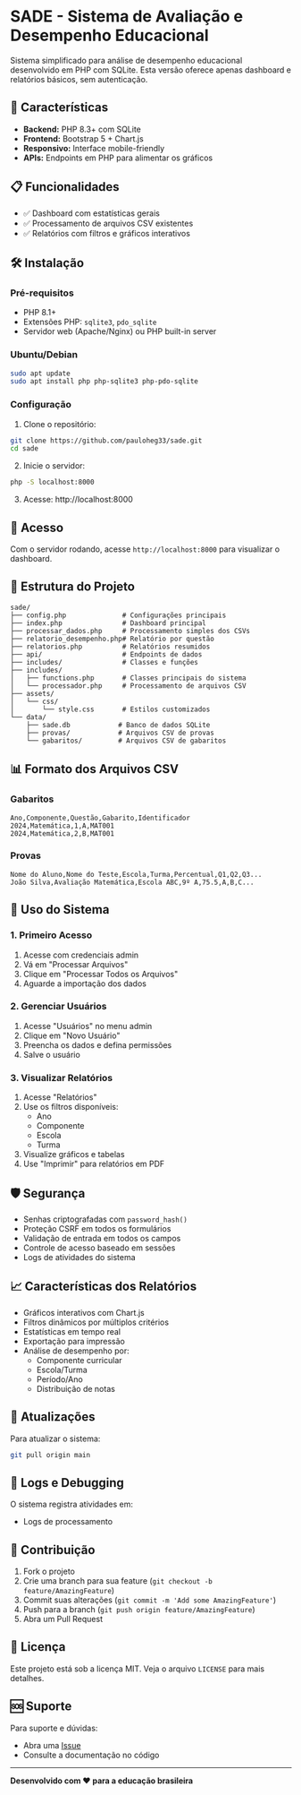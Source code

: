 # SADE - Sistema de Avaliação e Desempenho Educacional

Sistema simplificado para análise de desempenho educacional desenvolvido em PHP com SQLite. Esta versão oferece apenas dashboard e relatórios básicos, sem autenticação.

## 🚀 Características

- **Backend:** PHP 8.3+ com SQLite
- **Frontend:** Bootstrap 5 + Chart.js  
- **Responsivo:** Interface mobile-friendly
- **APIs:** Endpoints em PHP para alimentar os gráficos

## 📋 Funcionalidades
- ✅ Dashboard com estatísticas gerais
- ✅ Processamento de arquivos CSV existentes
- ✅ Relatórios com filtros e gráficos interativos

## 🛠️ Instalação

### Pré-requisitos
- PHP 8.1+
- Extensões PHP: `sqlite3`, `pdo_sqlite`
- Servidor web (Apache/Nginx) ou PHP built-in server

### Ubuntu/Debian
```bash
sudo apt update
sudo apt install php php-sqlite3 php-pdo-sqlite
```

### Configuração
1. Clone o repositório:
```bash
git clone https://github.com/pauloheg33/sade.git
cd sade
```

2. Inicie o servidor:
```bash
php -S localhost:8000
```

3. Acesse: http://localhost:8000

## 🔐 Acesso

Com o servidor rodando, acesse `http://localhost:8000` para visualizar o dashboard.

## 📁 Estrutura do Projeto

```
sade/
├── config.php              # Configurações principais
├── index.php               # Dashboard principal
├── processar_dados.php     # Processamento simples dos CSVs
├── relatorio_desempenho.php# Relatório por questão
├── relatorios.php          # Relatórios resumidos
├── api/                    # Endpoints de dados
├── includes/               # Classes e funções
├── includes/
│   ├── functions.php       # Classes principais do sistema
│   └── processador.php     # Processamento de arquivos CSV
├── assets/
│   └── css/
│       └── style.css       # Estilos customizados
└── data/
    ├── sade.db            # Banco de dados SQLite
    ├── provas/            # Arquivos CSV de provas
    └── gabaritos/         # Arquivos CSV de gabaritos
```

## 📊 Formato dos Arquivos CSV

### Gabaritos
```csv
Ano,Componente,Questão,Gabarito,Identificador
2024,Matemática,1,A,MAT001
2024,Matemática,2,B,MAT001
```

### Provas
```csv
Nome do Aluno,Nome do Teste,Escola,Turma,Percentual,Q1,Q2,Q3...
João Silva,Avaliação Matemática,Escola ABC,9º A,75.5,A,B,C...
```

## 🔧 Uso do Sistema

### 1. Primeiro Acesso
1. Acesse com credenciais admin
2. Vá em "Processar Arquivos"
3. Clique em "Processar Todos os Arquivos"
4. Aguarde a importação dos dados

### 2. Gerenciar Usuários
1. Acesse "Usuários" no menu admin
2. Clique em "Novo Usuário"
3. Preencha os dados e defina permissões
4. Salve o usuário

### 3. Visualizar Relatórios
1. Acesse "Relatórios"
2. Use os filtros disponíveis:
   - Ano
   - Componente
   - Escola
   - Turma
3. Visualize gráficos e tabelas
4. Use "Imprimir" para relatórios em PDF

## 🛡️ Segurança

- Senhas criptografadas com `password_hash()`
- Proteção CSRF em todos os formulários
- Validação de entrada em todos os campos
- Controle de acesso baseado em sessões
- Logs de atividades do sistema

## 📈 Características dos Relatórios

- Gráficos interativos com Chart.js
- Filtros dinâmicos por múltiplos critérios
- Estatísticas em tempo real
- Exportação para impressão
- Análise de desempenho por:
  - Componente curricular
  - Escola/Turma
  - Período/Ano
  - Distribuição de notas

## 🔄 Atualizações

Para atualizar o sistema:
```bash
git pull origin main
```

## 📝 Logs e Debugging

O sistema registra atividades em:
- Logs de processamento

## 🤝 Contribuição

1. Fork o projeto
2. Crie uma branch para sua feature (`git checkout -b feature/AmazingFeature`)
3. Commit suas alterações (`git commit -m 'Add some AmazingFeature'`)
4. Push para a branch (`git push origin feature/AmazingFeature`)
5. Abra um Pull Request

## 📄 Licença

Este projeto está sob a licença MIT. Veja o arquivo `LICENSE` para mais detalhes.

## 🆘 Suporte

Para suporte e dúvidas:
- Abra uma [Issue](https://github.com/pauloheg33/sade/issues)
- Consulte a documentação no código

---

**Desenvolvido com ❤️ para a educação brasileira**

